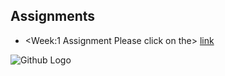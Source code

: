 
## Assignments
- <Week:1 Assignment Please click on the> [link](W1_Assignment.html)

![Github Logo](https://github.githubassets.com/images/modules/open_graph/github-mark.png)
